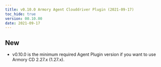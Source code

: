 ```yaml
---
title: v0.10.0 Armory Agent Clouddriver Plugin (2021-09-17)
toc_hide: true
version: 00.10.00
date: 2021-09-17
---
```


## New

- v0.10.0 is the minimum required Agent Plugin version if you want to use Armory CD 2.27.x (1.27.x).

